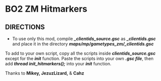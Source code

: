# BO2 ZM Hitmarkers

## DIRECTIONS
- To use only this mod, compile _**_clientids_source.gsc**_ as _**_clientids.gsc**_ and place it in the directory _**maps/mp/gametypes_zm/_clientids.gsc**_

To add to your own script, copy all the scripts inside _**_clientids_source.gsc_**_ except for the _**init**_ function.
Paste the scripts into your own _**.gsc file**_, then add _**thread init_hitmarkers();**_ into your _**init**_ function.

Thanks to **Mikey, JezuzLizard,** & **Cahz**
